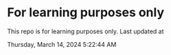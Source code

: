 # For learning purposes only
This repo is for learning purposes only.
Last updated at

Thursday, March 14, 2024 5:22:44 AM

